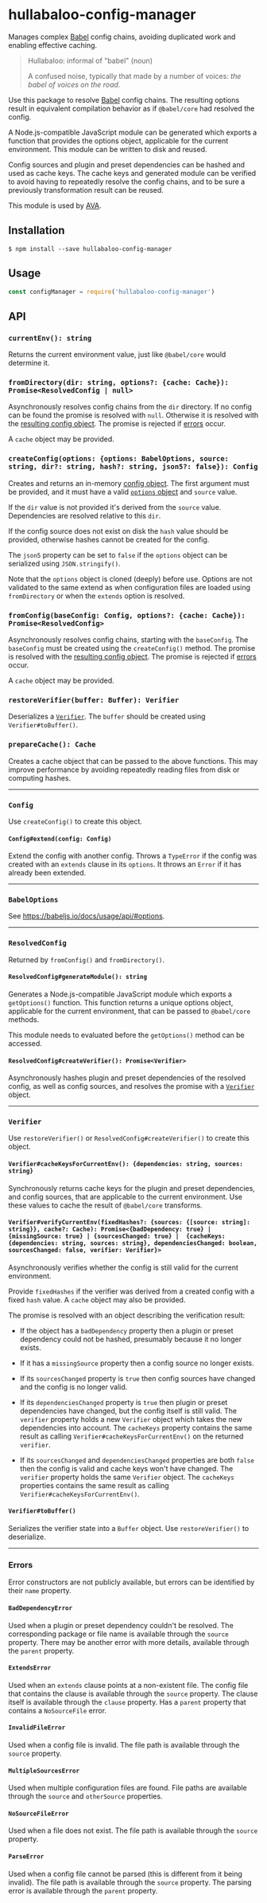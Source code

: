 # hullabaloo-config-manager

Manages complex [Babel] config chains, avoiding duplicated work and enabling
effective caching.

> Hullabaloo: informal of "babel" (noun)
>
> A confused noise, typically that made by a number
of voices: *the babel of voices on the road.*

Use this package to resolve [Babel] config chains. The resulting options result
in equivalent compilation behavior as if `@babel/core` had resolved the config.

A Node.js-compatible JavaScript module can be generated which exports a function
that provides the options object, applicable for the current environment. This
module can be written to disk and reused.

Config sources and plugin and preset dependencies can be hashed and used as
cache keys. The cache keys and generated module can be verified to avoid having
to repeatedly resolve the config chains, and to be sure a previously
transformation result can be reused.

This module is used by [AVA].

## Installation

```console
$ npm install --save hullabaloo-config-manager
```

## Usage

```js
const configManager = require('hullabaloo-config-manager')
```

## API

### `currentEnv(): string`

Returns the current environment value, just like `@babel/core` would determine
it.

### `fromDirectory(dir: string, options?: {cache: Cache}): Promise<ResolvedConfig | null>`

Asynchronously resolves config chains from the `dir` directory. If no config can
be found the promise is resolved with `null`. Otherwise it is resolved with the
[resulting config object](#resolvedconfig). The promise is rejected if
[errors](#errors) occur.

A `cache` object may be provided.

### `createConfig(options: {options: BabelOptions, source: string, dir?: string, hash?: string, json5?: false}): Config`

Creates and returns an in-memory [config object](#config). The first argument
must be provided, and it must have a valid [`options` object](#babeloptions) and
`source` value.

If the `dir` value is not provided it's derived from the `source` value.
Dependencies are resolved relative to this `dir`.

If the config source does not exist on disk the `hash` value should be provided,
otherwise hashes cannot be created for the config.

The `json5` property can be set to `false` if the `options` object can be
serialized using `JSON.stringify()`.

Note that the `options` object is cloned (deeply) before use. Options are not
validated to the same extend as when configuration files are loaded using
`fromDirectory` or when the `extends` option is resolved.

### `fromConfig(baseConfig: Config, options?: {cache: Cache}): Promise<ResolvedConfig>`

Asynchronously resolves config chains, starting with the `baseConfig`. The
`baseConfig` must be created using the `createConfig()` method. The promise is
resolved with the [resulting config object](#resolvedconfig). The promise is
rejected if [errors](#errors) occur.

A `cache` object may be provided.

### `restoreVerifier(buffer: Buffer): Verifier`

Deserializes a [`Verifier`](#verifier). The `buffer` should be created using
`Verifier#toBuffer()`.

### `prepareCache(): Cache`

Creates a cache object that can be passed to the above functions. This may
improve performance by avoiding repeatedly reading files from disk or computing
hashes.

---

### `Config`

Use `createConfig()` to create this object.

#### `Config#extend(config: Config)`

Extend the config with another config. Throws a `TypeError` if the config was
created with an `extends` clause in its `options`. It throws an `Error` if it
has already been extended.

---

### `BabelOptions`

See <https://babeljs.io/docs/usage/api/#options>.

---

### `ResolvedConfig`

Returned by `fromConfig()` and `fromDirectory()`.

#### `ResolvedConfig#generateModule(): string`

Generates a Node.js-compatible JavaScript module which exports a `getOptions()`
function. This function returns a unique options object, applicable for the
current environment, that can be passed to `@babel/core` methods.

This module needs to evaluated before the `getOptions()` method can be accessed.

#### `ResolvedConfig#createVerifier(): Promise<Verifier>`

Asynchronously hashes plugin and preset dependencies of the resolved config, as
well as config sources, and resolves the promise with a [`Verifier`](#verifier)
object.

---

### `Verifier`

Use `restoreVerifier()` or `ResolvedConfig#createVerifier()` to create this
object.

#### `Verifier#cacheKeysForCurrentEnv(): {dependencies: string, sources: string}`

Synchronously returns cache keys for the plugin and preset dependencies, and
config sources, that are applicable to the current environment. Use these values
to cache the result of `@babel/core` transforms.

#### `Verifier#verifyCurrentEnv(fixedHashes?: {sources: {[source: string]: string}}, cache?: Cache): Promise<{badDependency: true} | {missingSource: true} | {sourcesChanged: true} |  {cacheKeys: {dependencies: string, sources: string}, dependenciesChanged: boolean, sourcesChanged: false, verifier: Verifier}>`

Asynchronously verifies whether the config is still valid for the current
environment.

Provide `fixedHashes` if the verifier was derived from a created config with a
fixed `hash` value. A `cache` object may also be provided.

The promise is resolved with an object describing the verification result:

* If the object has a `badDependency` property then a plugin or preset
dependency could not be hashed, presumably because it no longer exists.

* If it has a `missingSource` property then a config source no longer exists.

* If its `sourcesChanged` property is `true` then config sources have changed
and the config is no longer valid.

* If its `dependenciesChanged` property is `true` then plugin or preset
dependencies have changed, but the config itself is still valid. The `verifier`
property holds a new `Verifier` object which takes the new dependencies into
account. The `cacheKeys` property contains the same result as calling
`Verifier#cacheKeysForCurrentEnv()` on the returned `verifier`.

* If its `sourcesChanged` and `dependenciesChanged` properties are both `false`
then the config is valid and cache keys won't have changed. The `verifier`
property holds the same `Verifier` object. The `cacheKeys` properties contains
the same result as calling `Verifier#cacheKeysForCurrentEnv()`.

#### `Verifier#toBuffer()`

Serializes the verifier state into a `Buffer` object. Use `restoreVerifier()`
to deserialize.

---

### Errors

Error constructors are not publicly available, but errors can be identified by
their `name` property.

#### `BadDependencyError`

Used when a plugin or preset dependency couldn't be resolved. The corresponding
package or file name is available through the `source` property. There may be
another error with more details, available through the `parent` property.

#### `ExtendsError`

Used when an `extends` clause points at a non-existent file. The config file
that contains the clause is available through the `source` property. The clause
itself is available through the `clause` property. Has a `parent` property that
contains a `NoSourceFile` error.

#### `InvalidFileError`

Used when a config file is invalid. The file path is available through the
`source` property.

#### `MultipleSourcesError`

Used when multiple configuration files are found. File paths are available
through the `source` and `otherSource` properties.

#### `NoSourceFileError`

Used when a file does not exist. The file path is available through the `source`
property.

#### `ParseError`

Used when a config file cannot be parsed (this is different from it being
invalid). The file path is available through the `source` property. The parsing
error is available through the `parent` property.

[AVA]: https://ava.li/
[Babel]: https://babeljs.io/
